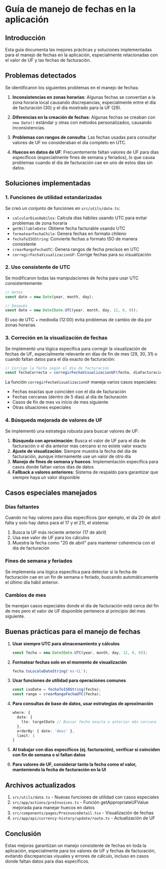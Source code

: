 # Guía de manejo de fechas en la aplicación

## Introducción

Esta guía documenta las mejores prácticas y soluciones implementadas para el manejo de fechas en la aplicación, especialmente relacionadas con el valor de UF y las fechas de facturación.

## Problemas detectados

Se identificaron los siguientes problemas en el manejo de fechas:

1. **Inconsistencias en zonas horarias**: Algunas fechas se convertían a la zona horaria local causando discrepancias, especialmente entre el día de facturación (30) y el día mostrado para la UF (29).

2. **Diferencias en la creación de fechas**: Algunas fechas se creaban con `new Date()` estándar y otras con métodos personalizados, causando inconsistencias.

3. **Problemas con rangos de consulta**: Las fechas usadas para consultar valores de UF no consideraban el día completo en UTC.

4. **Huecos en datos de UF**: Frecuentemente faltan valores de UF para días específicos (especialmente fines de semana y feriados), lo que causa problemas cuando el día de facturación cae en uno de estos días sin datos.

## Soluciones implementadas

### 1. Funciones de utilidad estandarizadas

Se creó un conjunto de funciones en `src/utils/date.ts`:

- `calcularDiasHabiles`: Calcula días hábiles usando UTC para evitar problemas de zona horaria
- `getBillableDate`: Obtiene fecha facturable usando UTC
- `formatearFechaChile`: Genera fechas en formato chileno
- `fechaToISOString`: Convierte fechas a formato ISO de manera consistente
- `crearRangoFechaUTC`: Genera rangos de fecha precisos en UTC
- `corregirFechaVisualizacionUF`: Corrige fechas para su visualización

### 2. Uso consistente de UTC

Se modificaron todas las manipulaciones de fecha para usar UTC consistentemente:

```typescript
// Antes
const date = new Date(year, month, day);

// Después
const date = new Date(Date.UTC(year, month, day, 12, 0, 0));
```

El uso de UTC + mediodía (12:00) evita problemas de cambio de día por zonas horarias.

### 3. Correción en la visualización de fechas

Se implementó una lógica específica para corregir la visualización de fechas de UF, especialmente relevante en días de fin de mes (29, 30, 31) o cuando faltan datos para el día exacto de facturación:

```typescript
// Corrige la fecha según el día de facturación
const fechaCorrecta = corregirFechaVisualizacionUF(fecha, diaFacturacion);
```

La función `corregirFechaVisualizacionUF` maneja varios casos especiales:
- Fechas exactas que coinciden con el día de facturación
- Fechas cercanas (dentro de 5 días) al día de facturación
- Casos de fin de mes vs inicio de mes siguiente
- Otras situaciones especiales

### 4. Búsqueda mejorada de valores de UF

Se implementó una estrategia robusta para buscar valores de UF:

1. **Búsqueda con aproximación**: Busca el valor de UF para el día de facturación o el día anterior más cercano si no existe valor exacto
2. **Ajuste de visualización**: Siempre muestra la fecha del día de facturación, aunque internamente use un valor de otro día
3. **Manejo de fines de semana y huecos**: Implementación específica para casos donde faltan varios días de datos
4. **Fallback a valores anteriores**: Sistema de respaldo para garantizar que siempre haya un valor disponible

## Casos especiales manejados

### Días faltantes
Cuando no hay valores para días específicos (por ejemplo, el día 20 de abril falta y solo hay datos para el 17 y el 21), el sistema:
1. Busca la UF más reciente anterior (17 de abril)
2. Usa ese valor de UF para los cálculos
3. Muestra la fecha como "20 de abril" para mantener coherencia con el día de facturación

### Fines de semana y feriados
Se implementa una lógica específica para detectar si la fecha de facturación cae en un fin de semana o feriado, buscando automáticamente el último día hábil anterior.

### Cambios de mes
Se manejan casos especiales donde el día de facturación está cerca del fin de mes pero el valor de UF disponible pertenece al principio del mes siguiente.

## Buenas prácticas para el manejo de fechas

1. **Usar siempre UTC para almacenamiento y cálculos**
   ```typescript
   const fecha = new Date(Date.UTC(year, month, day, 12, 0, 0));
   ```

2. **Formatear fechas solo en el momento de visualización**
   ```typescript
   fecha.toLocaleDateString('es-CL');
   ```

3. **Usar funciones de utilidad para operaciones comunes**
   ```typescript
   const isoDate = fechaToISOString(fecha);
   const rango = crearRangoFechaUTC(fecha);
   ```

4. **Para consultas de base de datos, usar estrategias de aproximación**
   ```typescript
   where: {
     date: {
       lte: targetDate // Buscar fecha exacta o anterior más cercana
     },
     orderBy: { date: 'desc' },
     limit: 1
   }
   ```

5. **Al trabajar con días específicos (ej. facturación), verificar si coinciden con fin de semana o si faltan datos**

6. **Para valores de UF, considerar tanto la fecha como el valor, manteniendo la fecha de facturación en la UI**

## Archivos actualizados

1. `src/utils/date.ts` - Nuevas funciones de utilidad con casos especiales
2. `src/app/actions/preInvoices.ts` - Función getAppropriateUFValue mejorada para manejar huecos en datos
3. `src/components/pages/PreinvoceDetail.tsx` - Visualización de fechas
4. `src/app/api/currency-history/update/route.ts` - Actualización de UF

## Conclusión

Estas mejoras garantizan un manejo consistente de fechas en toda la aplicación, especialmente para los valores de UF y fechas de facturación, evitando discrepancias visuales y errores de cálculo, incluso en casos donde faltan datos para días específicos. 